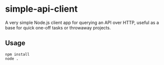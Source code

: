 # simple-api-client

A very simple Node.js client app for querying an API over HTTP, useful as a base for quick one-off tasks or throwaway projects.

## Usage

```
npm install
node .
```
